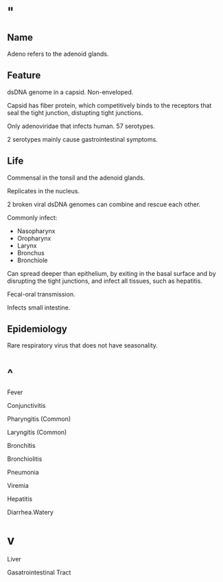 # "

## Name

Adeno refers to the adenoid glands.

## Feature

dsDNA genome in a capsid.
Non-enveloped.

Capsid has fiber protein, which competitively binds to the receptors that seal the tight junction, distupting tight junctions.

Only adenoviridae that infects human.
57 serotypes.

2 serotypes mainly cause gastrointestinal symptoms.

## Life

Commensal in the tonsil and the adenoid glands.

Replicates in the nucleus.

2 broken viral dsDNA genomes can combine and rescue each other.

Commonly infect:

- Nasopharynx
- Oropharynx
- Larynx
- Bronchus
- Bronchiole

Can spread deeper than epithelium, by exiting in the basal surface and by disrupting the tight junctions, and infect all tissues, such as hepatitis.

Fecal-oral transmission.

Infects small intestine.

## Epidemiology

Rare respiratory virus that does not have seasonality.

# ^

Fever

Conjunctivitis

Pharyngitis
(Common)

Laryngitis
(Common)

Bronchitis

Bronchiolitis

Pneumonia

Viremia

Hepatitis

Diarrhea.Watery

# v

Liver

Gasatrointestinal Tract
